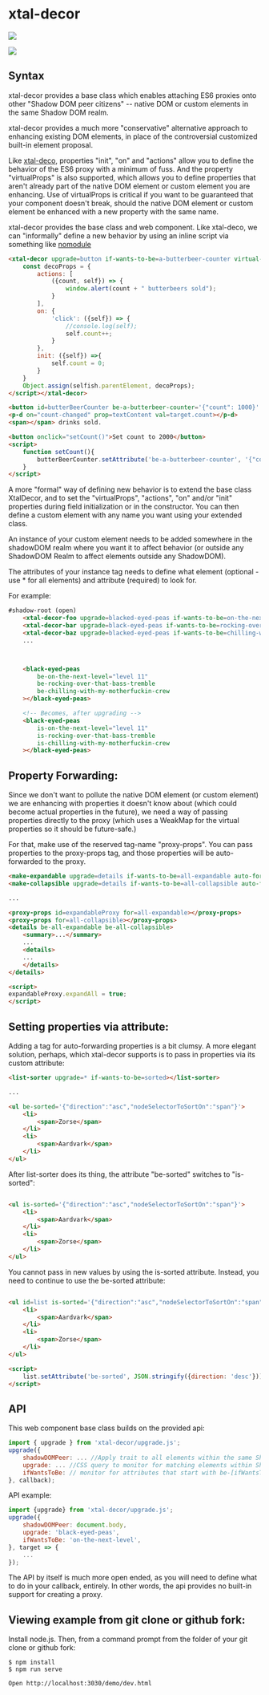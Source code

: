 # xtal-decor

<a href="https://nodei.co/npm/xtal-decor/"><img src="https://nodei.co/npm/xtal-decor.png"></a>

<img src="https://badgen.net/bundlephobia/minzip/xtal-decor">

## Syntax

xtal-decor provides a base class which enables attaching ES6 proxies onto other "Shadow DOM peer citizens" -- native DOM or custom elements in the same Shadow DOM realm.

xtal-decor provides a much more "conservative" alternative approach to enhancing existing DOM elements, in place of the controversial customized built-in element proposal.

Like [xtal-deco](https://github.com/bahrus/xtal-deco), properties "init", "on" and "actions" allow you to define the behavior of the ES6 proxy with a minimum of fuss.  And the property "virtualProps" is also supported, which allows you to define properties that aren't already part of the native DOM element or custom element you are enhancing.  Use of virtualProps is critical if you want to be guaranteed that your component doesn't break, should the native DOM element or custom element be enhanced with a new property with the same name.

xtal-decor provides the base class and web component.  Like xtal-deco, we can "informally" define a new behavior by using an inline script via something like [nomodule](https://github.com/bahrus/nomodule)

```html
<xtal-decor upgrade=button if-wants-to-be=a-butterbeer-counter virtual-props='["count"]'><script nomodule=ish>
    const decoProps = {
        actions: [
            ({count, self}) => {
                window.alert(count + " butterbeers sold");
            }
        ],
        on: {
            'click': ({self}) => {
                //console.log(self);
                self.count++;
            }
        },
        init: ({self}) =>{
            self.count = 0;
        }
    }
    Object.assign(selfish.parentElement, decoProps);
</script></xtal-decor>

<button id=butterBeerCounter be-a-butterbeer-counter='{"count": 1000}' disabled data-drink-selection="Butterbeer">Click me to Order Your Drink</button>
<p-d on="count-changed" prop=textContent val=target.count></p-d>
<span></span> drinks sold.

<button onclick="setCount()">Set count to 2000</button>
<script>
    function setCount(){
        butterBeerCounter.setAttribute('be-a-butterbeer-counter', '{"count": 2000}');
    }
</script>
```

A more "formal" way of defining new behavior is to extend the base class XtalDecor, and to set the "virtualProps", "actions", "on" and/or "init" properties during field initialization or in the constructor.  You can then define a custom element with any name you want using your extended class.  

An instance of your custom element needs to be added somewhere in the shadowDOM realm where you want it to affect behavior (or outside any ShadowDOM Realm to affect elements outside any ShadowDOM).

The attributes of your instance tag needs to define what element (optional - use * for all elements) and attribute (required) to look for.

For example:

```html
#shadow-root (open)
    <xtal-decor-foo upgrade=blacked-eyed-peas if-wants-to-be=on-the-next-level></xtal-decor-foo>
    <xtal-decor-bar upgrade=black-eyed-peas if-wants-to-be=rocking-over-that-bass-tremble></xtal-decor-bar>
    <xtal-decor-baz upgrade=blacked-eyed-peas if-wants-to-be=chilling-with-my-motherfuckin-crew></xtal-decor-baz>
    ...



    <black-eyed-peas 
        be-on-the-next-level="level 11" 
        be-rocking-over-that-bass-tremble
        be-chilling-with-my-motherfuckin-crew
    ></black-eyed-peas>

    <!-- Becomes, after upgrading -->
    <black-eyed-peas 
        is-on-the-next-level="level 11"
        is-rocking-over-that-bass-tremble
        is-chilling-with-my-motherfuckin-crew
    ></black-eyed-peas>
```



## Property Forwarding:

Since we don't want to pollute the native DOM element (or custom element) we are enhancing with properties it doesn't know about (which could become actual properties in the future), we need a way of passing properties directly to the proxy (which uses a WeakMap for the virtual properties so it should be future-safe.)

For that, make use of the reserved tag-name "proxy-props".  You can pass properties to the proxy-props tag, and those properties will be auto-forwarded to the proxy.

```html
<make-expandable upgrade=details if-wants-to-be=all-expandable auto-forward></make-expandable>
<make-collapsible upgrade=details if-wants-to-be=all-collapsible auto-forward></make-collapsible>

...

<proxy-props id=expandableProxy for=all-expandable></proxy-props>
<proxy-props for=all-collapsible></proxy-props>
<details be-all-expandable be-all-collapsible>
    <summary>...</summary>
    ...
    <details>
    ...
    </details>
</details>

<script>
expandableProxy.expandAll = true;
</script>
```

## Setting properties via attribute:

Adding a tag for auto-forwarding properties is a bit clumsy.  A more elegant solution, perhaps, which xtal-decor supports is to pass in properties via its custom attribute:

```html
<list-sorter upgrade=* if-wants-to-be=sorted></list-sorter>

...

<ul be-sorted='{"direction":"asc","nodeSelectorToSortOn":"span"}'>
    <li>
        <span>Zorse</span>
    </li>
    <li>
        <span>Aardvark</span>
    </li>
</ul>

```

After list-sorter does its thing, the attribute "be-sorted" switches to "is-sorted":

```html

<ul is-sorted='{"direction":"asc","nodeSelectorToSortOn":"span"}'>
    <li>
        <span>Aardvark</span>
    </li>
    <li>
        <span>Zorse</span>
    </li>
</ul>

```

You cannot pass in new values by using the is-sorted attribute.  Instead, you need to continue to use the be-sorted attribute:



```html

<ul id=list is-sorted='{"direction":"asc","nodeSelectorToSortOn":"span"}'>
    <li>
        <span>Aardvark</span>
    </li>
    <li>
        <span>Zorse</span>
    </li>
</ul>

<script>
    list.setAttribute('be-sorted', JSON.stringify({direction: 'desc'}))
</script>

```

## API

This web component base class builds on the provided api:

```JavaScript
import { upgrade } from 'xtal-decor/upgrade.js';
upgrade({
    shadowDOMPeer: ... //Apply trait to all elements within the same ShadowDOM realm as this node.
    upgrade: ... //CSS query to monitor for matching elements within ShadowDOM Realm.
    ifWantsToBe: // monitor for attributes that start with be-[ifWantsToBe], 
}, callback);
```

API example:

```JavaScript
import {upgrade} from 'xtal-decor/upgrade.js';
upgrade({
    shadowDOMPeer: document.body,
    upgrade: 'black-eyed-peas',
    ifWantsToBe: 'on-the-next-level',
}, target => {
    ...
});
```

The API by itself is much more open ended, as you will need to define what to do in your callback, entirely.  In other words, the api provides no built-in support for creating a proxy.

## Viewing example from git clone or github fork:

Install node.js.  Then, from a command prompt from the folder of your git clone or github fork:

```
$ npm install
$ npm run serve

Open http://localhost:3030/demo/dev.html
```







